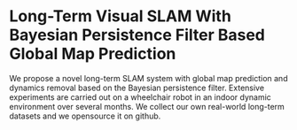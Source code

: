 # Long-Term Visual SLAM With Bayesian Persistence Filter Based Global Map Prediction
We propose a novel long-term SLAM system with global map prediction and dynamics removal based on the Bayesian persistence filter. Extensive experiments are carried out on a wheelchair robot in an indoor dynamic environment over several months.
We collect our own real-world long-term datasets and we opensource it on github.

